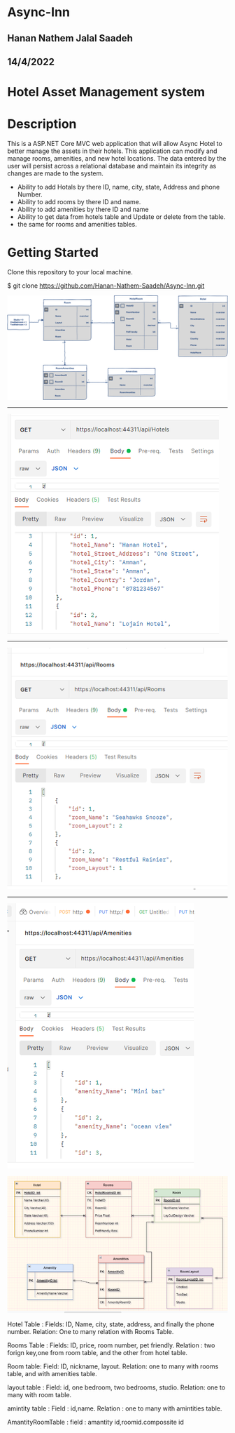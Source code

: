 # Async-Inn

## Hanan Nathem Jalal Saadeh

## 14/4/2022

# Hotel Asset Management system
# Description

This is a ASP.NET Core MVC web application that will allow Async Hotel to better manage the assets in their hotels. This application can modify and manage rooms, amenities, and new hotel locations. The data entered by the user will persist across a relational database and maintain its integrity as changes are made to the system.

- Ability to add Hotals by there ID, name, city, state, Address and phone Number.
- Ability to add rooms by there ID and name.
- Ability to add amenities by there ID and name
- Ability to get data from hotels table and Update or delete from the table.
- the same for rooms and amenities tables.

# Getting Started
Clone this repository to your local machine.

$ git clone https://github.com/Hanan-Nathem-Saadeh/Async-Inn.git

![](./img/async-inn-erd.png)

---
![](./img/Hotels.png)

---
![](./img/Rooms.png)

---

![](./img/Amentities.png)




![](./img/Async-Inn-Hottel.drawio.png.png)




Hotel Table :
 Fields: ID, Name, city, state, address, and finally the phone number.
Relation: One to many relation with Rooms Table.

Rooms Table :
Fields: ID, price, room number, pet friendly.
Relation : two forign key,one from room table, and the other from hotel table.

Room table:
Field: ID, nickname, layout.
Relation: one to many with rooms table, and with amenities table.

layout table :
Field: id, one bedroom, two bedrooms, studio.
Relation: one to many with room table.

amintity table :
Field : id,name.
Relation : one to many with amintities table.

AmantityRoomTable :
field : amantity id,roomid.compossite id 
